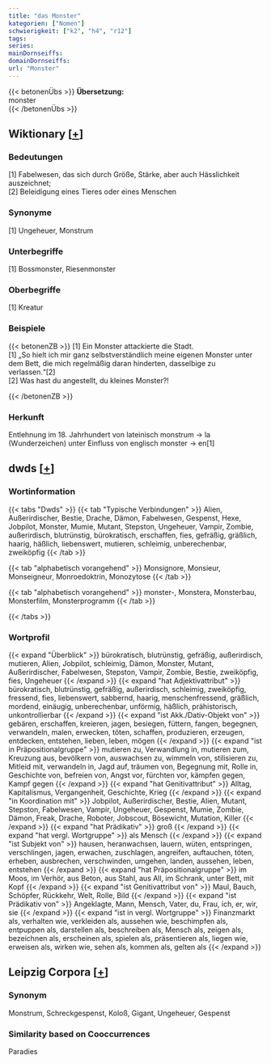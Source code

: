 ```yaml
---
title: "das Monster"
kategorien: ["Nomen"]
schwierigkeit: ["k2", "h4", "r12"]
tags:
series:
mainDornseiffs:
domainDornseiffs:
url: "Monster"
---
```


{{< betonenÜbs >}}
**Übersetzung:**  
monster  
{{< /betonenÜbs >}}

## Wiktionary [[+](https://de.wiktionary.org/wiki/Monster)]

### Bedeutungen
[1] Fabelwesen, das sich durch Größe, Stärke, aber auch Hässlichkeit auszeichnet;  
[2] Beleidigung eines Tieres oder eines Menschen  

### Synonyme
[1] Ungeheuer, Monstrum  

### Unterbegriffe
[1] Bossmonster, Riesenmonster  

### Oberbegriffe
[1] Kreatur  

### Beispiele
{{< betonenZB >}}
[1] Ein Monster attackierte die Stadt.  
[1] „So hielt ich mir ganz selbstverständlich meine eigenen Monster unter dem Bett, die mich regelmäßig daran hinderten, dasselbige zu verlassen.“[2]  
[2] Was hast du angestellt, du kleines Monster?!  

{{< /betonenZB >}}
### Herkunft
Entlehnung im 18. Jahrhundert von lateinisch monstrum → la (Wunderzeichen) unter Einfluss von englisch monster → en[1]  



## dwds [[+](https://www.dwds.de/wb/Monster)]

### Wortinformation
{{< tabs "Dwds" >}}
{{< tab "Typische Verbindungen" >}}
Alien, Außerirdischer, Bestie, Drache, Dämon, Fabelwesen, Gespenst, Hexe, Jobpilot, Monster, Mumie, Mutant, Stepston, Ungeheuer, Vampir, Zombie, außerirdisch, blutrünstig, bürokratisch, erschaffen, fies, gefräßig, gräßlich, haarig, häßlich, liebenswert, mutieren, schleimig, unberechenbar, zweiköpfig
{{< /tab >}}

{{< tab "alphabetisch vorangehend" >}}
Monsignore, Monsieur, Monseigneur, Monroedoktrin, Monozytose
{{< /tab >}}

{{< tab "alphabetisch vorangehend" >}}
monster-, Monstera, Monsterbau, Monsterfilm, Monsterprogramm
{{< /tab >}}

{{< /tabs >}}

### Wortprofil
{{< expand "Überblick" >}} bürokratisch, blutrünstig, gefräßig, außerirdisch, mutieren, Alien, Jobpilot, schleimig, Dämon, Monster, Mutant, Außerirdischer, Fabelwesen, Stepston, Vampir, Zombie, Bestie, zweiköpfig, fies, Ungeheuer {{< /expand >}}
{{< expand "hat Adjektivattribut" >}} bürokratisch, blutrünstig, gefräßig, außerirdisch, schleimig, zweiköpfig, fressend, fies, liebenswert, sabbernd, haarig, menschenfressend, gräßlich, mordend, einäugig, unberechenbar, unförmig, häßlich, prähistorisch, unkontrollierbar {{< /expand >}}
{{< expand "ist Akk./Dativ-Objekt von" >}} gebären, erschaffen, kreieren, jagen, besiegen, füttern, fangen, begegnen, verwandeln, malen, erwecken, töten, schaffen, produzieren, erzeugen, entdecken, entstehen, lieben, leben, mögen {{< /expand >}}
{{< expand "ist in Präpositionalgruppe" >}} mutieren zu, Verwandlung in, mutieren zum, Kreuzung aus, bevölkern von, auswachsen zu, wimmeln von, stilisieren zu, Mitleid mit, verwandeln in, Jagd auf, träumen von, Begegnung mit, Rolle in, Geschichte von, befreien von, Angst vor, fürchten vor, kämpfen gegen, Kampf gegen {{< /expand >}}
{{< expand "hat Genitivattribut" >}} Alltag, Kapitalismus, Vergangenheit, Geschichte, Krieg {{< /expand >}}
{{< expand "in Koordination mit" >}} Jobpilot, Außerirdischer, Bestie, Alien, Mutant, Stepston, Fabelwesen, Vampir, Ungeheuer, Gespenst, Mumie, Zombie, Dämon, Freak, Drache, Roboter, Jobscout, Bösewicht, Mutation, Killer {{< /expand >}}
{{< expand "hat Prädikativ" >}} groß {{< /expand >}}
{{< expand "hat vergl. Wortgruppe" >}} als Mensch {{< /expand >}}
{{< expand "ist Subjekt von" >}} hausen, heranwachsen, lauern, wüten, entspringen, verschlingen, jagen, erwachen, zuschlagen, angreifen, auftauchen, töten, erheben, ausbrechen, verschwinden, umgehen, landen, aussehen, leben, entstehen {{< /expand >}}
{{< expand "hat Präpositionalgruppe" >}} im Moos, im Verhör, aus Beton, aus Stahl, aus All, im Schrank, unter Bett, mit Kopf {{< /expand >}}
{{< expand "ist Genitivattribut von" >}} Maul, Bauch, Schöpfer, Rückkehr, Welt, Rolle, Bild {{< /expand >}}
{{< expand "ist Prädikativ von" >}} Angeklagte, Mann, Mensch, Vater, du, Frau, ich, er, wir, sie {{< /expand >}}
{{< expand "ist in vergl. Wortgruppe" >}} Finanzmarkt als, verhalten wie, verkleiden als, aussehen wie, beschimpfen als, entpuppen als, darstellen als, beschreiben als, Mensch als, zeigen als, bezeichnen als, erscheinen als, spielen als, präsentieren als, liegen wie, erweisen als, wirken wie, sehen als, kommen als, gelten als {{< /expand >}}

## Leipzig Corpora [[+](https://corpora.uni-leipzig.de/en/res?word=Monster&corpusId=deu_newscrawl-public_2018)]


### Synonym
Monstrum, Schreckgespenst, Koloß, Gigant, Ungeheuer, Gespenst


### Similarity based on Cooccurrences
Paradies

